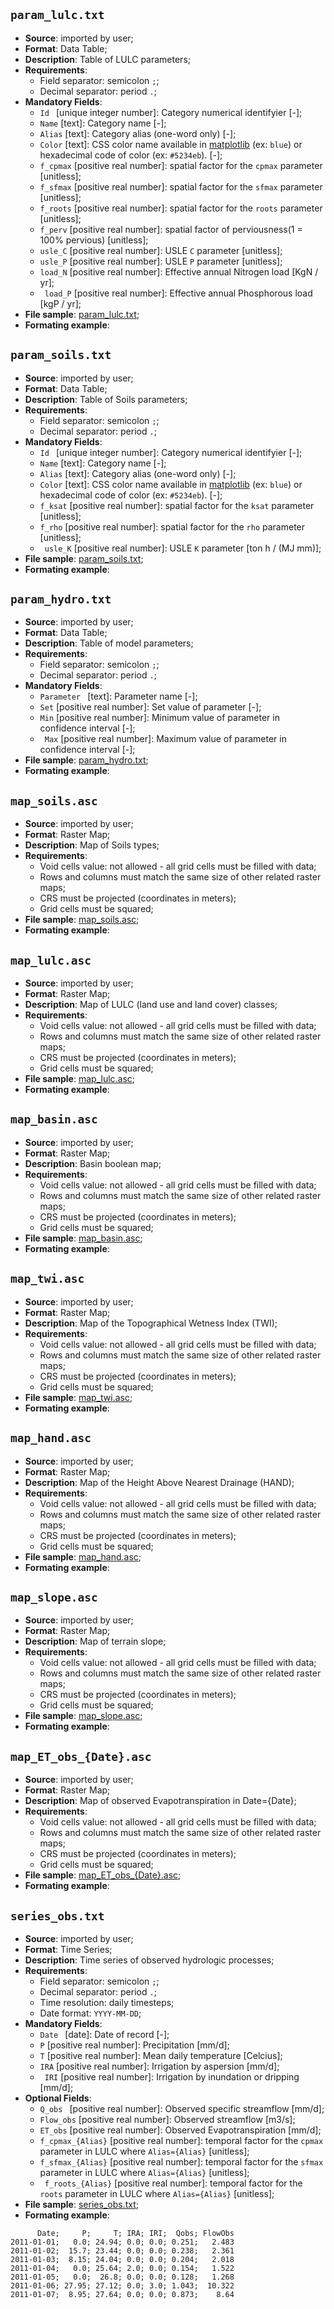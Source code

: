 
## `param_lulc.txt`
 - **Source**: imported by user;
 - **Format**: Data Table;
 - **Description**: Table of LULC parameters;
 - **Requirements**:
	 - Field separator: semicolon `;`;
	 - Decimal separator: period `.`;
 - **Mandatory Fields**:
	 - `Id ` [unique integer number]: Category numerical identifyier [-];
	 - ` Name ` [text]: Category name [-];
	 - ` Alias ` [text]: Category alias (one-word only) [-];
	 - ` Color ` [text]: CSS color name available in [matplotlib](https://matplotlib.org/stable/gallery/color/named_colors.html) (ex: `blue`) or hexadecimal code of color (ex: `#5234eb`). [-];
	 - ` f_cpmax ` [positive real number]: spatial factor for the `cpmax` parameter [unitless];
	 - ` f_sfmax ` [positive real number]: spatial factor for the `sfmax` parameter [unitless];
	 - ` f_roots ` [positive real number]: spatial factor for the `roots` parameter [unitless];
	 - ` f_perv ` [positive real number]: spatial factor of perviousness(1 = 100% pervious) [unitless];
	 - ` usle_C ` [positive real number]: USLE `C` parameter [unitless];
	 - ` usle_P ` [positive real number]: USLE `P` parameter [unitless];
	 - ` load_N ` [positive real number]: Effective annual Nitrogen load [KgN / yr];
	 - ` load_P` [positive real number]: Effective annual Phosphorous load [kgP / yr];
 - **File sample**: [param_lulc.txt](https://github.com/ipo-exe/tklab/blob/main/samples/param_lulc.txt);
 - **Formating example**:

## `param_soils.txt`
 - **Source**: imported by user;
 - **Format**: Data Table;
 - **Description**: Table of Soils parameters;
 - **Requirements**:
	 - Field separator: semicolon `;`;
	 - Decimal separator: period `.`;
 - **Mandatory Fields**:
	 - `Id ` [unique integer number]: Category numerical identifyier [-];
	 - ` Name ` [text]: Category name [-];
	 - ` Alias ` [text]: Category alias (one-word only) [-];
	 - ` Color ` [text]: CSS color name available in [matplotlib](https://matplotlib.org/stable/gallery/color/named_colors.html) (ex: `blue`) or hexadecimal code of color (ex: `#5234eb`). [-];
	 - ` f_ksat ` [positive real number]: spatial factor for the `ksat` parameter [unitless];
	 - ` f_rho ` [positive real number]: spatial factor for the `rho` parameter [unitless];
	 - ` usle_K` [positive real number]: USLE `K` parameter [ton h / (MJ mm)];
 - **File sample**: [param_soils.txt](https://github.com/ipo-exe/tklab/blob/main/samples/param_soils.txt);
 - **Formating example**:

## `param_hydro.txt`
 - **Source**: imported by user;
 - **Format**: Data Table;
 - **Description**: Table of model parameters;
 - **Requirements**:
	 - Field separator: semicolon `;`;
	 - Decimal separator: period `.`;
 - **Mandatory Fields**:
	 - `Parameter ` [text]: Parameter name [-];
	 - ` Set ` [positive real number]: Set value of parameter [-];
	 - ` Min ` [positive real number]: Minimum value of parameter in confidence interval [-];
	 - ` Max` [positive real number]: Maximum value of parameter in confidence interval [-];
 - **File sample**: [param_hydro.txt](https://github.com/ipo-exe/tklab/blob/main/samples/param_hydro.txt);
 - **Formating example**:

## `map_soils.asc`
 - **Source**: imported by user;
 - **Format**: Raster Map;
 - **Description**: Map of Soils types;
 - **Requirements**:
	 - Void cells value: not allowed - all grid cells must be filled with data;
	 - Rows and columns must match the same size of other related raster maps;
	 - CRS must be projected (coordinates in meters);
	 - Grid cells must be squared;
 - **File sample**: [map_soils.asc](https://github.com/ipo-exe/tklab/blob/main/samples/map_soils.asc);
 - **Formating example**:

## `map_lulc.asc`
 - **Source**: imported by user;
 - **Format**: Raster Map;
 - **Description**: Map of LULC (land use and land cover) classes;
 - **Requirements**:
	 - Void cells value: not allowed - all grid cells must be filled with data;
	 - Rows and columns must match the same size of other related raster maps;
	 - CRS must be projected (coordinates in meters);
	 - Grid cells must be squared;
 - **File sample**: [map_lulc.asc](https://github.com/ipo-exe/tklab/blob/main/samples/map_lulc.asc);
 - **Formating example**:

## `map_basin.asc`
 - **Source**: imported by user;
 - **Format**: Raster Map;
 - **Description**: Basin boolean map;
 - **Requirements**:
	 - Void cells value: not allowed - all grid cells must be filled with data;
	 - Rows and columns must match the same size of other related raster maps;
	 - CRS must be projected (coordinates in meters);
	 - Grid cells must be squared;
 - **File sample**: [map_basin.asc](https://github.com/ipo-exe/tklab/blob/main/samples/map_basin.asc);
 - **Formating example**:

## `map_twi.asc`
 - **Source**: imported by user;
 - **Format**: Raster Map;
 - **Description**: Map of the Topographical Wetness Index (TWI);
 - **Requirements**:
	 - Void cells value: not allowed - all grid cells must be filled with data;
	 - Rows and columns must match the same size of other related raster maps;
	 - CRS must be projected (coordinates in meters);
	 - Grid cells must be squared;
 - **File sample**: [map_twi.asc](https://github.com/ipo-exe/tklab/blob/main/samples/map_twi.asc);
 - **Formating example**:

## `map_hand.asc`
 - **Source**: imported by user;
 - **Format**: Raster Map;
 - **Description**: Map of the Height Above Nearest Drainage (HAND);
 - **Requirements**:
	 - Void cells value: not allowed - all grid cells must be filled with data;
	 - Rows and columns must match the same size of other related raster maps;
	 - CRS must be projected (coordinates in meters);
	 - Grid cells must be squared;
 - **File sample**: [map_hand.asc](https://github.com/ipo-exe/tklab/blob/main/samples/map_hand.asc);
 - **Formating example**:

## `map_slope.asc`
 - **Source**: imported by user;
 - **Format**: Raster Map;
 - **Description**: Map of terrain slope;
 - **Requirements**:
	 - Void cells value: not allowed - all grid cells must be filled with data;
	 - Rows and columns must match the same size of other related raster maps;
	 - CRS must be projected (coordinates in meters);
	 - Grid cells must be squared;
 - **File sample**: [map_slope.asc](https://github.com/ipo-exe/tklab/blob/main/samples/map_slope.asc);
 - **Formating example**:

## `map_ET_obs_{Date}.asc`
 - **Source**: imported by user;
 - **Format**: Raster Map;
 - **Description**: Map of observed Evapotranspiration in Date={Date};
 - **Requirements**:
	 - Void cells value: not allowed - all grid cells must be filled with data;
	 - Rows and columns must match the same size of other related raster maps;
	 - CRS must be projected (coordinates in meters);
	 - Grid cells must be squared;
 - **File sample**: [map_ET_obs_{Date}.asc](https://github.com/ipo-exe/tklab/blob/main/samples/map_ET_obs_{Date}.asc);
 - **Formating example**:

## `series_obs.txt`
 - **Source**: imported by user;
 - **Format**: Time Series;
 - **Description**: Time series of observed hydrologic processes;
 - **Requirements**:
	 - Field separator: semicolon `;`;
	 - Decimal separator: period `.`;
	 - Time resolution: daily timesteps;
	 - Date format: `YYYY-MM-DD`;
 - **Mandatory Fields**:
	 - `Date ` [date]: Date of record [-];
	 - ` P ` [positive real number]: Precipitation [mm/d];
	 - ` T ` [positive real number]: Mean daily temperature [Celcius];
	 - ` IRA ` [positive real number]: Irrigation by aspersion [mm/d];
	 - ` IRI` [positive real number]: Irrigation by inundation or dripping [mm/d];
 - **Optional Fields**:
	 - `Q_obs ` [positive real number]: Observed specific streamflow [mm/d];
	 - ` Flow_obs ` [positive real number]: Observed streamflow [m3/s];
	 - ` ET_obs ` [positive real number]: Observed Evapotranspiration  [mm/d];
	 - ` f_cpmax_{Alias} ` [positive real number]: temporal factor for the `cpmax` parameter in LULC where `Alias={Alias}` [unitless];
	 - ` f_sfmax_{Alias} ` [positive real number]: temporal factor for the `sfmax` parameter in LULC where `Alias={Alias}` [unitless];
	 - ` f_roots_{Alias}` [positive real number]: temporal factor for the `roots` parameter in LULC where `Alias={Alias}` [unitless];
 - **File sample**: [series_obs.txt](https://github.com/ipo-exe/tklab/blob/main/samples/series_obs.txt);
 - **Formating example**:
```
      Date;     P;     T; IRA; IRI;  Qobs; FlowObs
2011-01-01;   0.0; 24.94; 0.0; 0.0; 0.251;   2.483
2011-01-02;  15.7; 23.44; 0.0; 0.0; 0.238;   2.361
2011-01-03;  8.15; 24.04; 0.0; 0.0; 0.204;   2.018
2011-01-04;   0.0; 25.64; 2.0; 0.0; 0.154;   1.522
2011-01-05;   0.0;  26.8; 0.0; 0.0; 0.128;   1.268
2011-01-06; 27.95; 27.12; 0.0; 3.0; 1.043;  10.322
2011-01-07;  8.95; 27.64; 0.0; 0.0; 0.873;    8.64
```
